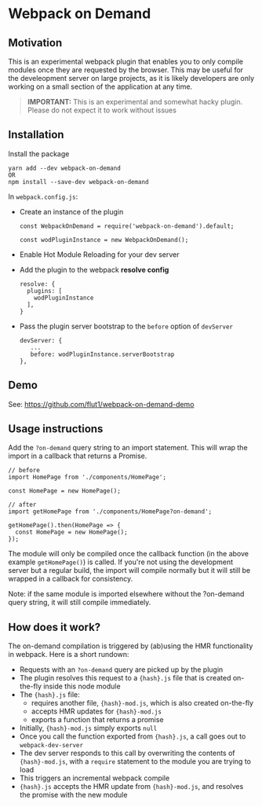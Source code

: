 # Webpack on Demand

## Motivation

This is an experimental webpack plugin that enables you to only compile
modules once they are requested by the browser. This may be useful
for the develeopment server on large projects, as it is likely developers are
only working on a small section of the application at any time.

> **IMPORTANT:** This is an experimental and somewhat hacky plugin.
Please do not expect it to work without issues

## Installation
Install the package

```
yarn add --dev webpack-on-demand
OR
npm install --save-dev webpack-on-demand
```

In `webpack.config.js`:

 - Create an instance of the plugin

   ```
   const WebpackOnDemand = require('webpack-on-demand').default;

   const wodPluginInstance = new WebpackOnDemand();
   ```

 - Enable Hot Module Reloading for your dev server

 - Add the plugin to the webpack **resolve config**
   ```
   resolve: {
     plugins: [
       wodPluginInstance
     ],
   }
   ```

 - Pass the plugin server bootstrap to the `before` option of `devServer`
   ```
   devServer: {
      ...
      before: wodPluginInstance.serverBootstrap
   },
   ```
   
## Demo
See: https://github.com/flut1/webpack-on-demand-demo

## Usage instructions

Add the `?on-demand` query string to an import statement. This will wrap
the import in a callback that returns a Promise.

```
// before
import HomePage from './components/HomePage';

const HomePage = new HomePage();

// after
import getHomePage from './components/HomePage?on-demand';

getHomePage().then(HomePage => {
  const HomePage = new HomePage();
});
```

The module will only be compiled once the callback function (in the
above example `getHomePage()`) is called. If you're not using the
development server but a regular build, the import will compile
normally but it will still be wrapped in a callback for consistency.

Note: if the same module is imported elsewhere without the ?on-demand
query string, it will still compile immediately.

## How does it work? 
The on-demand compilation is triggered by (ab)using the HMR functionality in webpack.
Here is a short rundown:

 - Requests with an `?on-demand` query are picked up by the plugin
 - The plugin resolves this request to a `{hash}.js` file that is created on-the-fly inside this node module
 - The `{hash}.js` file:
   - requires another file, `{hash}-mod.js`, which is also created on-the-fly
   - accepts HMR updates for `{hash}-mod.js`
   - exports a function that returns a promise
 - Initially, `{hash}-mod.js` simply exports `null`
 - Once you call the function exported from `{hash}.js`, a call goes out to `webpack-dev-server`
 - The dev server responds to this call by overwriting the contents of `{hash}-mod.js`, with a `require` 
 statement to the module you are trying to load
 - This triggers an incremental webpack compile
 - `{hash}.js` accepts the HMR update from `{hash}-mod.js`, and resolves the promise with the new module
 


